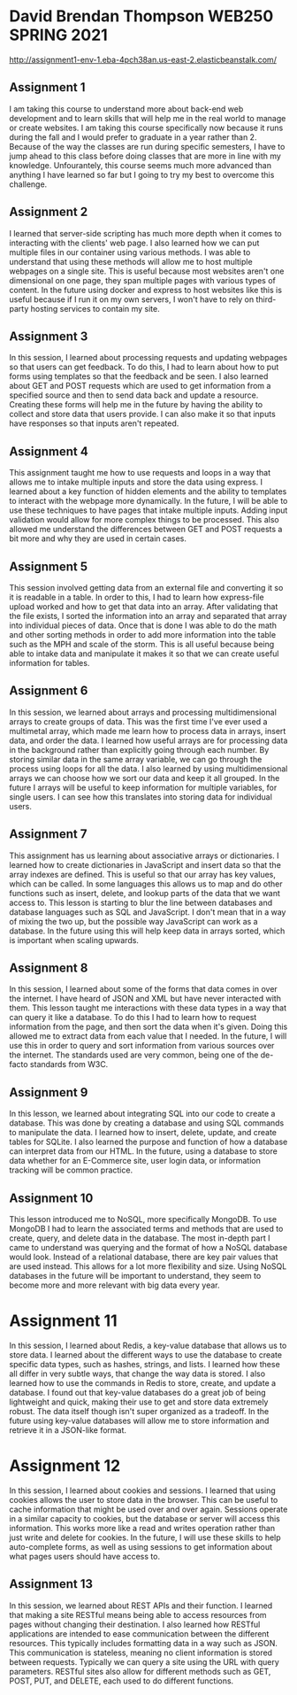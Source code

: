 # David Brendan Thompson WEB250 SPRING 2021

http://assignment1-env-1.eba-4pch38an.us-east-2.elasticbeanstalk.com/

## Assignment 1

I am taking this course to understand more about back-end web development and to learn skills that will help me in the real world to manage or create websites. I am taking this course specifically now because it runs during the fall and I would prefer to graduate in a year rather than 2. Because of the way the classes are run during specific semesters, I have to jump ahead to this class before doing classes that are more in line with my knowledge. Unfourantely, this course seems much more advanced than anything I have learned so far but I going to try my best to overcome this challenge. 

## Assignment 2

I learned that server-side scripting has much more depth when it comes to interacting with the clients' web page. I also learned how we can put multiple files in our container using various methods. I was able to understand that using these methods will allow me to host multiple webpages on a single site. This is useful because most websites aren't one dimensional on one page, they span multiple pages with various types of content. In the future using docker and express to host websites like this is useful because if I run it on my own servers, I won't have to rely on third-party hosting services to contain my site. 

## Assignment 3

In this session, I learned about processing requests and updating webpages so that users can get feedback. To do this, I had to learn about how to put forms using templates so that the feedback and be seen. I also learned about GET and POST requests which are used to get information from a specified source and then to send data back and update a resource. Creating these forms will help me in the future by having the ability to collect and store data that users provide. I can also make it so that inputs have responses so that inputs aren't repeated.

## Assignment 4

This assignment taught me how to use requests and loops in a way that allows me to intake multiple inputs and store the data using express. I learned about a key function of hidden elements and the ability to templates to interact with the webpage more dynamically. In the future, I will be able to use these techniques to have pages that intake multiple inputs. Adding input validation would allow for more complex things to be processed. This also allowed me understand the differences between GET and POST requests a bit more and why they are used in certain cases.

## Assignment 5

This session involved getting data from an external file and converting it so it is readable in a table. In order to this, I had to learn how express-file upload worked and how to get that data into an array. After validating that the file exists, I sorted the information into an array and separated that array into individual pieces of data. Once that is done I was able to do the math and other sorting methods in order to add more information into the table such as the MPH and scale of the storm. This is all useful because being able to intake data and manipulate it makes it so that we can create useful information for tables. 

## Assignment 6

In this session, we learned about arrays and processing multidimensional arrays to create groups of data. This was the first time I've ever used a multimetal array, which made me learn how to process data in arrays, insert data, and order the data. I learned how useful arrays are for processing data in the background rather than explicitly going through each number. By storing similar data in the same array variable, we can go through the process using loops for all the data. I also learned by using multidimensional arrays we can choose how we sort our data and keep it all grouped. In the future I arrays will be useful to keep information for multiple variables, for single users. I can see how this translates into storing data for individual users. 

## Assignment 7

This assignment has us learning about associative arrays or dictionaries. I learned how to create dictionaries in JavaScript and insert data so that the array indexes are defined. This is useful so that our array has key values, which can be called. In some languages this allows us to map and do other functions such as insert, delete, and lookup parts of the data that we want access to. This lesson is starting to blur the line between databases and database languages such as SQL and JavaScript. I don't mean that in a way of mixing the two up, but the possible way JavaScript can work as a database. In the future using this will help keep data in arrays sorted, which is important when scaling upwards. 

## Assignment 8

In this session, I learned about some of the forms that data comes in over the internet. I have heard of JSON and XML but have never interacted with them. This lesson taught me interactions with these data types in a way that can query it like a database. To do this I had to learn how to request information from the page, and then sort the data when it's given. Doing this allowed me to extract data from each value that I needed. In the future, I will use this in order to query and sort information from various sources over the internet. The standards used are very common, being one of the de-facto standards from W3C.

## Assignment 9

In this lesson, we learned about integrating SQL into our code to create a database. This was done by creating a database and using SQL commands to manipulate the data. I learned how to insert, delete, update, and create tables for SQLite. I also learned the purpose and function of how a database can interpret data from our HTML. In the future, using a database to store data whether for an E-Commerce site, user login data, or information tracking will be common practice. 

## Assignment 10

This lesson introduced me to NoSQL, more specifically MongoDB. To use MongoDB I had to learn the associated terms and methods that are used to create, query, and delete data in the database.  The most in-depth part I came to understand was querying and the format of how a NoSQL database would look. Instead of a relational database, there are key pair values that are used instead. This allows for a lot more flexibility and size. Using NoSQL databases in the future will be important to understand, they seem to become more and more relevant with big data every year. 

# Assignment 11

In this session, I learned about Redis, a key-value database that allows us to store data. I learned about the different ways to use the database to create specific data types, such as hashes, strings, and lists. I learned how these all differ in very subtle ways, that change the way data is stored. I also learned how to use the commands in Redis to store, create, and update a database. I found out that key-value databases do a great job of being lightweight and quick, making their use to get and store data extremely robust. The data itself though isn't super organized as a tradeoff. In the future using key-value databases will allow me to store information and retrieve it in a JSON-like format. 

# Assignment 12

In this session, I learned about cookies and sessions. I learned that using cookies allows the user to store data in the browser. This can be useful to cache information that might be used over and over again. Sessions operate in a similar capacity to cookies, but the database or server will access this information. This works more like a read and writes operation rather than just write and delete for cookies. In the future, I will use these skills to help auto-complete forms, as well as using sessions to get information about what pages users should have access to. 

## Assignment 13

In this session, we learned about REST APIs and their function. I learned that making a site RESTful means being able to access resources from pages without changing their destination. I also learned how RESTful applications are intended to ease communication between the different resources. This typically includes formatting data in a way such as JSON. This communication is stateless, meaning no client information is stored between requests. Typically we can query a site using the URL with query parameters. RESTful sites also allow for different methods such as GET, POST, PUT, and DELETE, each used to do different functions.
